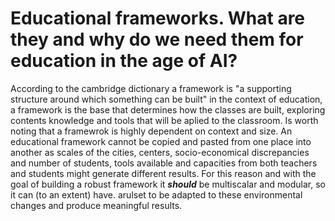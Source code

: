 # Educational frameworks. What are they and why do we need them for education in the age of AI?

According to the cambridge dictionary a framework is "a supporting structure around which something can be built" in the context of education, a framework is the base that determines how the classes are built, exploring contents knowledge and tools that will be aplied to the classroom. Is worth noting that a framewrok is highly dependent on context and size. An educational framework cannot be copied and pasted from one place into another as scales of the cities, centers, socio-economical discrepancies and number of students, tools available and capacities from both teachers and students might generate different results. For this reason and with the goal of building a robust framework it ***should*** be multiscalar and modular, so it can (to an extent) have. arulset to be adapted to these environmental changes and produce meaningful results.  